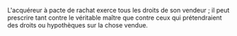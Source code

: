   
 L'acquéreur à pacte de rachat exerce tous les droits de son vendeur ; il peut prescrire tant contre le véritable maître que contre ceux qui prétendraient des droits ou hypothèques sur la chose vendue.  

  
